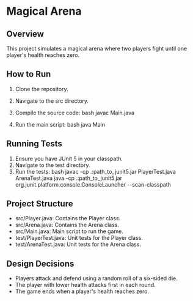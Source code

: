 # Magical Arena

## Overview
This project simulates a magical arena where two players fight until one player's health reaches zero.

## How to Run
1. Clone the repository.
2. Navigate to the src directory.
3. Compile the source code:
    bash
    javac Main.java
    
4. Run the main script:
    bash
    java Main
    

## Running Tests
1. Ensure you have JUnit 5 in your classpath.
2. Navigate to the test directory.
3. Run the tests:
    bash
    javac -cp .:path_to_junit5.jar PlayerTest.java ArenaTest.java
    java -cp .:path_to_junit5.jar org.junit.platform.console.ConsoleLauncher --scan-classpath
    

## Project Structure
- src/Player.java: Contains the Player class.
- src/Arena.java: Contains the Arena class.
- src/Main.java: Main script to run the game.
- test/PlayerTest.java: Unit tests for the Player class.
- test/ArenaTest.java: Unit tests for the Arena class.

## Design Decisions
- Players attack and defend using a random roll of a six-sided die.
- The player with lower health attacks first in each round.
- The game ends when a player's health reaches zero.